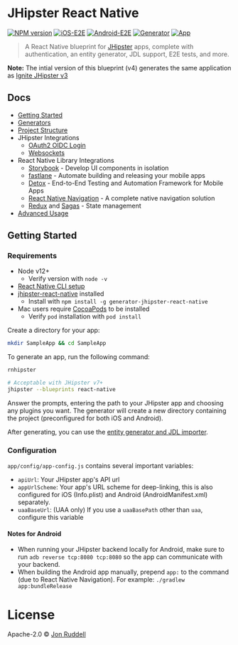 # JHipster React Native

[![NPM version](https://badge.fury.io/js/generator-jhipster-react-native.svg)](https://npmjs.org/package/generator-jhipster-react-native)
[![iOS-E2E](https://github.com/ruddell/jhipster-react-native/workflows/iOS-E2E/badge.svg?branch=main)](https://github.com/ruddell/jhipster-react-native/actions?query=workflow%3AiOS-E2E)
[![Android-E2E](https://github.com/ruddell/jhipster-react-native/workflows/Android-E2E/badge.svg?branch=main)](https://github.com/ruddell/jhipster-react-native/actions?query=workflow%3AAndroid-E2E)
[![Generator](https://github.com/ruddell/jhipster-react-native/workflows/Generator/badge.svg?branch=main)](https://github.com/ruddell/jhipster-react-native/actions?query=workflow%3AGenerator)
[![App](https://github.com/ruddell/jhipster-react-native/workflows/App/badge.svg?branch=main)](https://github.com/ruddell/jhipster-react-native/actions?query=workflow%3AApp)

> A React Native blueprint for [JHipster](http://www.jhipster.tech) apps, complete with authentication, an entity generator, JDL support, E2E tests, and more.

**Note:** The intial version of this blueprint (v4) generates the same application as [Ignite JHipster v3](https://github.com/ruddell/ignite-jhipster/tree/2d84fb2956fc62d6dea29e07c314838689c55f67)

## Docs

-   [Getting Started](README.md#getting-started)
-   [Generators](docs/generators.md)
-   [Project Structure](docs/project-structure.md)
-   JHipster Integrations
    -   [OAuth2 OIDC Login](docs/oauth2-oidc.md)
    -   [Websockets](docs/websockets.md)
-   React Native Library Integrations
    -   [Storybook](docs/storybook.md) - Develop UI components in isolation
    -   [fastlane](docs/fastlane.md) - Automate building and releasing your mobile apps
    -   [Detox](docs/detox.md) - End-to-End Testing and Automation Framework for Mobile Apps
    -   [React Native Navigation](https://github.com/wix/react-native-navigation) - A complete native navigation solution
    -   [Redux](https://redux.js.org/basics/usagewithreact) and [Sagas](https://redux-saga.js.org/) - State management
-   [Advanced Usage](docs/advanced-usage.md)

## Getting Started

### Requirements

-   Node v12+
    -   Verify version with `node -v`
-   [React Native CLI setup](https://reactnative.dev/docs/environment-setup)
-   [jhipster-react-native](https://github.com/ruddell/jhipster-react-native) installed
    -   Install with `npm install -g generator-jhipster-react-native`
-   Mac users require [CocoaPods](https://guides.cocoapods.org/using/getting-started.html) to be installed
    -   Verify `pod` installation with `pod install`

Create a directory for your app:

```sh
mkdir SampleApp && cd SampleApp
```

To generate an app, run the following command:

```sh
rnhipster

# Acceptable with JHipster v7+
jhipster --blueprints react-native
```

Answer the prompts, entering the path to your JHipster app and choosing any plugins you want. The generator will create a new directory containing the project (preconfigured for both iOS and Android).

After generating, you can use the [entity generator and JDL importer](docs/generators.md).

### Configuration

`app/config/app-config.js` contains several important variables:

-   `apiUrl`: Your JHipster app's API url
-   `appUrlScheme`: Your app's URL scheme for deep-linking, this is also configured for iOS (Info.plist) and Android (AndroidManifest.xml) separately.
-   `uaaBaseUrl`: (UAA only) If you use a `uaaBasePath` other than `uaa`, configure this variable

#### Notes for Android

-   When running your JHipster backend locally for Android, make sure to run `adb reverse tcp:8080 tcp:8080` so the app can communicate with your backend.
-   When building the Android app manually, prepend `app:` to the command (due to React Native Navigation). For example: `./gradlew app:bundleRelease`

# License

Apache-2.0 © [Jon Ruddell](https://jruddell.com/)

